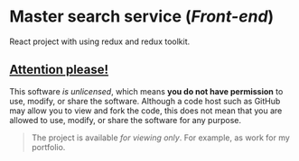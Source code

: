 # Master search service (_Front-end_)
React project with using redux and redux toolkit.

## [Attention please!](https://choosealicense.com/no-permission/)
This software _is unlicensed_, which means **you do not have permission** to use, modify, or share the software. Although a code host such as GitHub may allow you to view and fork the code, this does not mean that you are allowed to use, modify, or share the software for any purpose.

> The project is available *for viewing only*. For example, as work for my portfolio.
